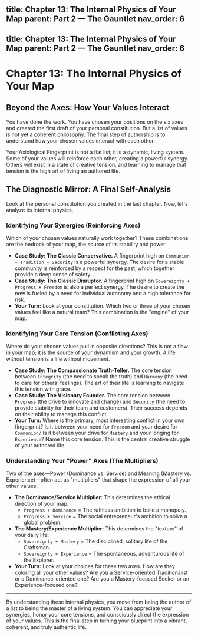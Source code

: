 title: Chapter 13: The Internal Physics of Your Map
parent: Part 2 — The Gauntlet
nav_order: 6
---
title: Chapter 13: The Internal Physics of Your Map
parent: Part 2 — The Gauntlet
nav_order: 6
---

# Chapter 13: The Internal Physics of Your Map

## Beyond the Axes: How Your Values Interact

You have done the work. You have chosen your positions on the six axes and created the first draft of your personal constitution. But a list of values is not yet a coherent philosophy. The final step of authorship is to understand how your chosen values interact with each other.

Your Axiological Fingerprint is not a flat list; it is a dynamic, living system. Some of your values will reinforce each other, creating a powerful synergy. Others will exist in a state of creative tension, and learning to manage that tension is the high art of living an authored life.

## The Diagnostic Mirror: A Final Self-Analysis

Look at the personal constitution you created in the last chapter. Now, let's analyze its internal physics.

### Identifying Your Synergies (Reinforcing Axes)
Which of your chosen values naturally work together? These combinations are the bedrock of your map, the source of its stability and power.

*   **Case Study: The Classic Conservative.** A fingerprint high on `Communion + Tradition + Security` is a powerful synergy. The desire for a stable community is reinforced by a respect for the past, which together provide a deep sense of safety.
*   **Case Study: The Classic Disruptor.** A fingerprint high on `Sovereignty + Progress + Freedom` is also a perfect synergy. The desire to create the new is fueled by a need for individual autonomy and a high tolerance for risk.
*   **Your Turn:** Look at your constitution. Which two or three of your chosen values feel like a natural team? This combination is the "engine" of your map.

### Identifying Your Core Tension (Conflicting Axes)
Where do your chosen values pull in opposite directions? This is not a flaw in your map; it is the source of your dynamism and your growth. A life without tension is a life without movement.

*   **Case Study: The Compassionate Truth-Teller.** The core tension between `Integrity` (the need to speak the truth) and `Harmony` (the need to care for others' feelings). The art of their life is learning to navigate this tension with grace.
*   **Case Study: The Visionary Founder.** The core tension between `Progress` (the drive to innovate and change) and `Security` (the need to provide stability for their team and customers). Their success depends on their ability to manage this conflict.
*   **Your Turn:** Where is the primary, most interesting conflict in your own fingerprint? Is it between your need for `Freedom` and your desire for `Communion`? Is it between your drive for `Mastery` and your longing for `Experience`? Name this core tension. This is the central creative struggle of your authored life.

### Understanding Your "Power" Axes (The Multipliers)
Two of the axes—Power (Dominance vs. Service) and Meaning (Mastery vs. Experience)—often act as "multipliers" that shape the expression of all your other values.

*   **The Dominance/Service Multiplier:** This determines the ethical direction of your map.
    *   `Progress + Dominance` = The ruthless ambition to build a monopoly.
    *   `Progress + Service` = The social entrepreneur's ambition to solve a global problem.
*   **The Mastery/Experience Multiplier:** This determines the "texture" of your daily life.
    *   `Sovereignty + Mastery` = The disciplined, solitary life of the Craftsman.
    *   `Sovereignty + Experience` = The spontaneous, adventurous life of the Explorer.
*   **Your Turn:** Look at your choices for these two axes. How are they coloring all your other values? Are you a Service-oriented Traditionalist or a Dominance-oriented one? Are you a Mastery-focused Seeker or an Experience-focused one?

---
By understanding these internal physics, you move from being the author of a list to being the master of a living system. You can appreciate your synergies, honor your core tensions, and consciously direct the expression of your values. This is the final step in turning your blueprint into a vibrant, coherent, and truly authentic life.
